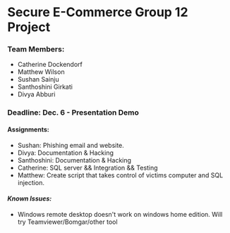 # Secure E-Commerce Group 12 Project
### Team Members: 
- Catherine Dockendorf 
- Matthew Wilson
- Sushan Sainju
- Santhoshini Girkati
- Divya Abburi
### Deadline: Dec. 6 - Presentation Demo
#### Assignments:
- Sushan: Phishing email and website.
- Divya: Documentation & Hacking
- Santhoshini: Documentation & Hacking
- Catherine: SQL server && Integration && Testing
- Matthew: Create script that takes control of victims computer and SQL injection. 
#### ***Known Issues:***
- Windows remote desktop doesn't work on windows home edition. Will try Teamviewer/Bomgar/other tool
